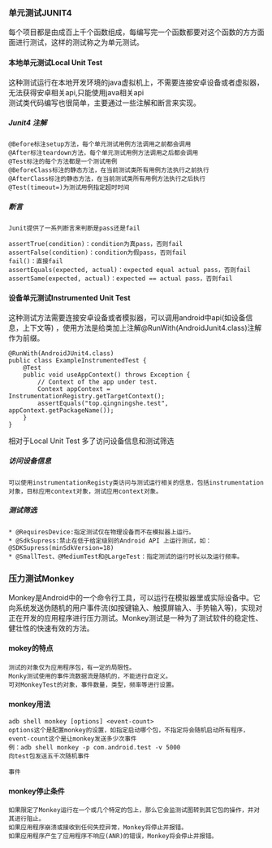 ### 单元测试JUNIT4   
每个项目都是由成百上千个函数组成，每编写完一个函数都要对这个函数的方方面面进行测试，这样的测试称之为单元测试。
#### 本地单元测试Local Unit Test  
这种测试运行在本地开发环境的java虚拟机上，不需要连接安卓设备或者虚拟器，无法获得安卓相关api,只能使用java相关api  
测试类代码编写也很简单，主要通过一些注解和断言来实现。  
##### Junit4 注解
```
@Before标注setup方法，每个单元测试用例方法调用之前都会调用
@After标注teardown方法，每个单元测试用例方法调用之后都会调用
@Test标注的每个方法都是一个测试用例
@BeforeClass标注的静态方法，在当前测试类所有用例方法执行之前执行
@AfterClass标注的静态方法，在当前测试类所有用例方法执行之后执行
@Test(timeout=)为测试用例指定超时时间
```  

##### 断言  

```
Junit提供了一系列断言来判断是pass还是fail

assertTrue(condition)：condition为真pass，否则fail
assertFalse(condition)：condition为假pass，否则fail
fail()：直接fail
assertEquals(expected, actual)：expected equal actual pass，否则fail
assertSame(expected, actual)：expected == actual pass，否则fail

```  

#### 设备单元测试Instrumented Unit Test   

这种测试方法需要连接安卓设备或者模拟器，可以调用android中api(如设备信息，上下文等)  ，使用方法是给类加上注解@RunWith(AndroidJunit4.class)注解作为前缀。  
```
@RunWith(AndroidJUnit4.class)
public class ExampleInstrumentedTest {
    @Test
    public void useAppContext() throws Exception {
        // Context of the app under test.
        Context appContext = InstrumentationRegistry.getTargetContext();
        assertEquals("top.qingningshe.test", appContext.getPackageName());
    }
}
```  
  
  相对于Local Unit Test 多了访问设备信息和测试筛选  
##### 访问设备信息  
    可以使用instrumentationRegisty类访问与测试运行相关的信息，包括instrumentation对象，目标应用context对象，测试应用context对象。  
##### 测试筛选  
    * @RequiresDevice:指定测试仅在物理设备而不在模拟器上运行。
    * @SdkSupress:禁止在低于给定级别的Android API 上运行测试，如：@SDKSupress(minSdkVersion=18)  
    * @SmallTest、@MediumTest和@LargeTest：指定测试的运行时长以及运行频率。
  
### 压力测试Monkey  
Monkey是Android中的一个命令行工具，可以运行在模拟器里或实际设备中。它向系统发送伪随机的用户事件流(如按键输入、触摸屏输入、手势输入等)，实现对正在开发的应用程序进行压力测试。Monkey测试是一种为了测试软件的稳定性、健壮性的快速有效的方法。
  
 #### mokey的特点  
  ```
  测试的对象仅为应用程序包，有一定的局限性。
Monky测试使用的事件流数据流是随机的，不能进行自定义。
可对MonkeyTest的对象，事件数量，类型，频率等进行设置。
  ```   
 #### monkey用法  
  ```
  adb shell monkey [options] <event-count>
  options这个是配置monkey的设置，如指定启动哪个包，不指定将会随机启动所有程序，event-count这个是让monkey发送多少次事件
  例：adb shell monkey -p com.android.test -v 5000  
  向test包发送五千次随机事件
  ```   
  
  ```
  事件  
  
  ```

#### monkey停止条件  

```
如果限定了Monkey运行在一个或几个特定的包上，那么它会监测试图转到其它包的操作，并对其进行阻止。
如果应用程序崩溃或接收到任何失控异常，Monkey将停止并报错。
如果应用程序产生了应用程序不响应(ANR)的错误，Monkey将会停止并报错。
```
